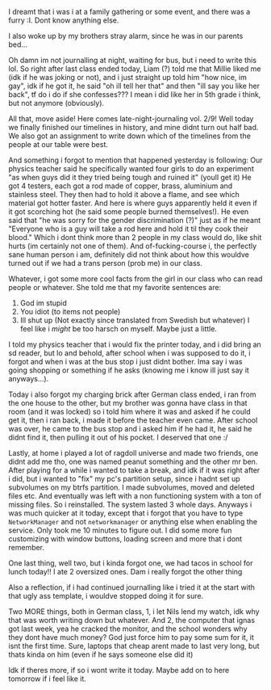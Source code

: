 I dreamt that i was i at a family gathering or some event, and there was a furry :I. Dont know anything else.

I also woke up by my brothers stray alarm, since he was in our parents bed...

Oh damn im not journalling at night, waiting for bus, but i need to write this lol.
So right after last class ended today, Liam (?) told me that Millie liked me (idk if he was joking or not), and i just straight up told him "how nice, im gay", idk if he got it, he said "oh ill tell her that" and then "ill say you like her back", tf do i do if she confesses??? I mean i did like her in 5th grade i think, but not anymore (obviously). 

All that, move aside! Here comes late-night-journaling vol. 2/9!
Well today we finally finished our timelines in history, and mine didnt turn out half bad. We also got an assignment to write down which of the timelines from the people at our table were best.

And something i forgot to mention that happened yesterday is following:
Our physics teacher said he specifically wanted four girls to do an experiment "as when guys did it they tried being tough and ruined it" (youll get it)
He got 4 testers, each got a rod made of copper, brass, aluminium and stainless steel. They then had to hold it above a flame, and see which material got hotter faster. And here is where guys apparently held it even if it got scorching hot (he said some people burned themselves!). He even said that "he was sorry for the gender discrimination (?)" just as if he meant
"Everyone who is a guy will take a rod here and hold it til they cook their blood." Which i dont think more than 2 people in my class would do, like shit hurts (im certainly not one of them). And of-fucking-course i, the perfectly sane human person i am, definitely did not think about how this wouldve turned out if we had a trans person (prob me) in our class.

Whatever, i got some more cool facts from the girl in our class who can read people or whatever. She told me that my favorite sentences are:
1. God im stupid
2. You idiot (to items not people)
3. Ill shut up
(Not exactly since translated from Swedish but whatever)
I feel like i *might* be too harsch on myself. Maybe just a little.

I told my physics teacher that i would fix the printer today, and i did bring an sd reader, but lo and behold, after school when i was supposed to do it, i forgot and when i was at the bus stop i just didnt bother. Ima say i was going shopping or something if he asks (knowing me i know ill just say it anyways...).

Today i also forgot my charging brick after German class ended, i ran from the one house to the other, but my brother was gonna have class in that room (and it was locked) so i told him where it was and asked if he could get it, then i ran back, i made it before the teacher even came. After school was over, he came to the bus stop and i asked him if he had it, he said he didnt find it, then pulling it out of his pocket. I deserved that one :/

Lastly, at home i played a lot of ragdoll universe and made two friends, one didnt add me tho, one was named peanut something and the other mr ben. After playing for a while i wanted to take a break, and idk if it was right after i did, but i wanted to "fix" my pc's partition setup, since i hadnt set up subvolumes on my btrfs partition. I made subvolumes, moved and deleted files etc. And eventually was left with a non functioning system with a ton of missing files. So i reinstalled. The system lasted 3 whole days. Anyways i was much quicker at it today, except that i forgot that you have to type `NetworkManager` and not `networkmanager` or anything else when enabling the service. Only took me 10 minutes to figure out. I did some more fun customizing with window buttons, loading screen and more that i dont remember.

One last thing, well two, but i kinda forgot one, we had tacos in school for lunch today!! I ate 2 oversized ones. Dam i really forgot the other thing

Also a reflection, if i had continued journalling like i tried it at the start with that ugly ass template, i wouldve stopped doing it for sure.

Two MORE things, both in German class, 1, i let Nils lend my watch, idk why that was worth writing down but whatever. And 2, the computer that ignas got last week, yea he cracked the monitor, and the school wonders why they dont have much money? God just force him to pay some sum for it, it isnt the first time. Sure, laptops that cheap arent made to last very long, but thats kinda on him (even if he says someone else did it)

Idk if theres more, if so i wont write it today. Maybe add on to here tomorrow if i feel like it.